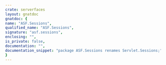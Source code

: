 ```yaml
---
crate: serverfaces
layout: gnatdoc
gnatdoc: {
name: "ASF.Sessions",
qualified_name: "ASF.Sessions",
signature: "asf.sessions",
enclosing: "",
is_private: false,
documentation: "",
documentation_snippet: "package ASF.Sessions renames Servlet.Sessions;",
}
---
```

